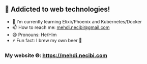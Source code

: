 ## 👋 Addicted to web technologies! 

- 🌱 I’m currently learning Elixir/Phoenix and Kubernetes/Docker
- 📫 How to reach me: mehdi.necibi@gmail.com
- 😄 Pronouns: He/Him
- ⚡ Fun fact: I brew my own beer 🍺

### My website 🌐: https://mehdi.necibi.com
